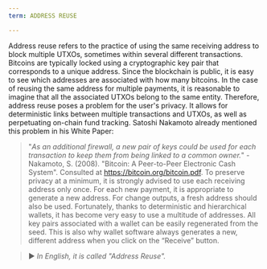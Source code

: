 ```yaml
---
term: ADDRESS REUSE

---
```

Address reuse refers to the practice of using the same receiving address to block multiple UTXOs, sometimes within several different transactions. Bitcoins are typically locked using a cryptographic key pair that corresponds to a unique address. Since the blockchain is public, it is easy to see which addresses are associated with how many bitcoins. In the case of reusing the same address for multiple payments, it is reasonable to imagine that all the associated UTXOs belong to the same entity. Therefore, address reuse poses a problem for the user's privacy. It allows for deterministic links between multiple transactions and UTXOs, as well as perpetuating on-chain fund tracking. Satoshi Nakamoto already mentioned this problem in his White Paper:

> "*As an additional firewall, a new pair of keys could be used for each transaction to keep them from being linked to a common owner.*" - Nakamoto, S. (2008). "Bitcoin: A Peer-to-Peer Electronic Cash System". Consulted at https://bitcoin.org/bitcoin.pdf.
To preserve privacy at a minimum, it is strongly advised to use each receiving address only once. For each new payment, it is appropriate to generate a new address. For change outputs, a fresh address should also be used. Fortunately, thanks to deterministic and hierarchical wallets, it has become very easy to use a multitude of addresses. All key pairs associated with a wallet can be easily regenerated from the seed. This is also why wallet software always generates a new, different address when you click on the “Receive” button.

> ► *In English, it is called "Address Reuse".*